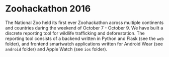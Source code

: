 # Zoohackathon 2016The National Zoo held its first ever Zoohackathon across multiple continents and countries during the weekend of October 7 - October 9. We have built a discrete reporting tool for wildlife trafficking and deforestation. The reporting tool consists of a backend written in Python and Flask (see the `web` folder), and frontend smartwatch applications written for Android Wear (see `android` folder) and Apple Watch (see `ios` folder).